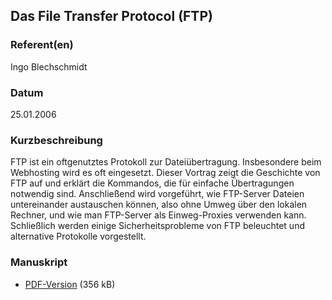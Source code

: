 
 
## Das File Transfer Protocol (FTP)


### Referent(en)
 Ingo Blechschmidt

### Datum
 25.01.2006

### Kurzbeschreibung
 FTP ist ein oftgenutztes Protokoll zur Dateiübertragung. Insbesondere beim
Webhosting wird es oft eingesetzt. Dieser Vortrag zeigt die Geschichte von FTP
auf und erklärt die Kommandos, die für einfache Übertragungen notwendig sind.
Anschließend wird vorgeführt, wie FTP-Server Dateien untereinander austauschen
können, also ohne Umweg über den lokalen Rechner, und wie man FTP-Server als
Einweg-Proxies verwenden kann. Schließlich werden einige Sicherheitsprobleme
von FTP beleuchtet und alternative Protokolle vorgestellt. 

### Manuskript

          
* [PDF-Version](/download/Vortraege/FTP.pdf) (356 kB)
                 
      
  

